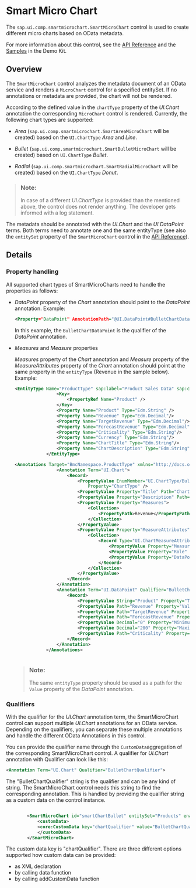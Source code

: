 <!-- loio2180a6faa3ba4269aab16a77b905ee23 -->

# Smart Micro Chart

The `sap.ui.comp.smartmicrochart.SmartMicroChart` control is used to create different micro charts based on OData metadata.

For more information about this control, see the [API Reference](https://ui5.sap.com/#/api/sap.ui.comp.smartmicrochart.SmartMicroChart) and the [Samples](https://ui5.sap.com/#/entity/sap.ui.comp.smartmicrochart.SmartMicroChart) in the Demo Kit.



<a name="loio2180a6faa3ba4269aab16a77b905ee23__section_y4b_djc_wz"/>

## Overview

The `SmartMicroChart` control analyzes the metadata document of an OData service and renders a `MicroChart` control for a specified entitySet. If no annotations or metadata are provided, the chart will not be rendered.

According to the defined value in the `chartType` property of the *UI.Chart* annotation the corresponding `MicroChart` control is rendered. Currently, the following chart types are supported:

-   *Area* \(`sap.ui.comp.smartmicrochart.SmartAreaMicroChart` will be created\) based on the `UI.ChartType` *Area* and *Line*.

-   *Bullet* \(`sap.ui.comp.smartmicrochart.SmartBulletMicroChart` will be created\) based on `UI.ChartType` *Bullet*.

-   *Radial* \(`sap.ui.comp.smartmicrochart.SmartRadialMicroChart` will be created\) based on the `UI.ChartType` *Donut*.


> ### Note:  
> In case of a different *UI.ChartType* is provided than the mentioned above, the control does not render anything. The developer gets informed with a log statement.

The metadata should be annotated with the *UI.Chart* and the *UI.DataPoint* terms. Both terms need to annotate one and the same entityType \(see also the `entitySet` property of the `SmartMicroChart` control in the [API Reference](https://ui5.sap.com/#/api/sap.ui.comp.smartmicrochart.SmartMicroChart)\).



<a name="loio2180a6faa3ba4269aab16a77b905ee23__section_z4b_djc_wz"/>

## Details



### Property handling

All supported chart types of SmartMicroCharts need to handle the properties as follows:

-   *DataPoint* property of the *Chart* annotation should point to the *DataPoint* annotation. Example:

    ```xml
    <Property="DataPoint" AnnotationPath="@UI.DataPoint#BulletChartDataPoint">
    ```

    In this example, the `BulletChartDataPoint` is the qualifier of the *DataPoint* annotation.

-   *Measures* and *Measure* properties

    *Measures* property of the *Chart* annotation and *Measure* property of the *MeasureAttributes* property of the *Chart* annotation should point at the same property in the `entityType` \(Revenue in the sample below\). Example:

    ```xml
    <EntityType Name="ProductType" sap:label="Product Sales Data" sap:content-version="1">
    				<Key>
    					<PropertyRef Name="Product" />
    				</Key>
    				<Property Name="Product" Type="Edm.String" />
    				<Property Name="Revenue" Type="Edm.Decimal"/>
    				<Property Name="TargetRevenue" Type="Edm.Decimal"/>
    				<Property Name="ForecastRevenue" Type="Edm.Decimal"/>
    				<Property Name="Criticality" Type="Edm.String"/>
    				<Property Name="Currency" Type="Edm.String"/>
    				<Property Name="ChartTitle" Type="Edm.String"/>
    				<Property Name="ChartDescription" Type="Edm.String"/>
    			</EntityType>					
    ```

    ```xml
    <Annotations Target="BmcNamespace.ProductType" xmlns="http://docs.oasis-open.org/odata/ns/edm">
    				<Annotation Term="UI.Chart">
    					<Record>
    						<PropertyValue EnumMember="UI.ChartType/Bullet"
    							Property="ChartType" />
    						<PropertyValue Property="Title" Path="ChartTitle" />
    						<PropertyValue Property="Description" Path="ChartDescription" />
    						<PropertyValue Property="Measures">
    							<Collection>
    								<PropertyPath>Revenue</PropertyPath>
    							</Collection>
    						</PropertyValue>
    						<PropertyValue Property="MeasureAttributes">
    							<Collection>
    								<Record Type="UI.ChartMeasureAttributeType">
    									<PropertyValue Property="Measure" PropertyPath="Revenue" />
    									<PropertyValue Property="Role" EnumMember="UI.ChartMeasureRoleType/Axis1" />
    									<PropertyValue Property="DataPoint" AnnotationPath="@UI.DataPoint#BulletChartDataPoint" />
    								</Record>
    							</Collection>
    						</PropertyValue>
    					</Record>
    				</Annotation>
    				<Annotation Term="UI.DataPoint" Qualifier="BulletChartDataPoint">
    					<Record>
    						<PropertyValue String="Product" Property="Title" />
    						<PropertyValue Path="Revenue" Property="Value" />
    						<PropertyValue Path="TargetRevenue" Property="TargetValue" />
    						<PropertyValue Path="ForecastRevenue" Property="ForecastValue" />
    						<PropertyValue Decimal="0" Property="MinimumValue" />
    						<PropertyValue Decimal="200" Property="MaximumValue" />
    						<PropertyValue Path="Criticality" Property="Criticality" />
    					</Record>
    				</Annotation>
    			</Annotations>
    
    
    
    ```

    > ### Note:  
    > The same `entityType` property should be used as a path for the `Value` property of the *DataPoint* annotation.




### Qualifiers

With the qualifier for the *UI.Chart* annotation term, the SmartMicroChart control can support multiple *UI.Chart* annotations for an OData service. Depending on the qualifiers, you can separate these multiple annotations and handle the different OData Annotations in this control.

You can provide the qualifier name through the `CustomData`aggregation of the corresponding SmartMicroChart control. A qualifier for *UI.Chart* annotation with Qualifier can look like this:

```xml
<Annotation Term="UI.Chart" Qualifier="BulletChartQualifier">
```

The "BulletChartQualifier" string is the qualifier and can be any kind of string. The SmartMicroChart control needs this string to find the corresponding annotation. This is handled by providing the qualifier string as a custom data on the control instance.

```xml

		<SmartMicroChart id="smartChartBullet" entitySet="Products" enableAutoBinding="true" chartBindingPath="/Products('PC')" isResponsive="true">
			<customData>
			<core:CustomData key="chartQualifier" value="BulletChartQualifier" />
			</customData>
		</SmartMicroChart>
```

The custom data key is "chartQualifier". There are three different options supported how custom data can be provided:

-   as XML declaration
-   by calling data function
-   by calling addCustomData function

